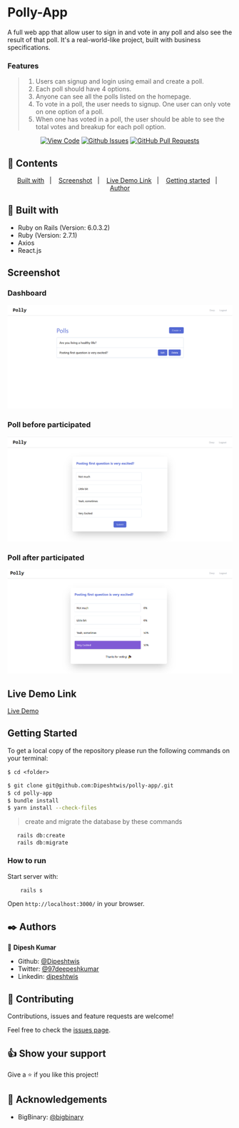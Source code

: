# Polly-App

A full web app that allow user to sign in and vote in any poll and also see the result of that poll. It's a real-world-like project, built with business specifications.

### Features
>1. Users can signup and login using email and create a poll.
>2. Each poll should have 4 options.
>3. Anyone can see all the polls listed on the homepage.
>4. To vote in a poll, the user needs to signup. One user can only vote on one option of a poll.
> 5. When one has voted in a poll, the user should be able to see the total votes and breakup for each poll option.



<div align="center">

[![View Code](https://img.shields.io/badge/View%20-Code-green)](https://github.com/Dipeshtwis/polly-app)
[![Github Issues](https://img.shields.io/badge/GitHub-Issues-orange)](https://github.com/Dipeshtwis/polly-app/issues)
[![GitHub Pull Requests](https://img.shields.io/badge/GitHub-Pull%20Requests-blue)](https://github.com/Dipeshtwis/polly-app/pulls)

</div>

## 📝 Contents

<p align="center">
<a href="#with">Built with</a>&nbsp;&nbsp;&nbsp;|&nbsp;&nbsp;&nbsp;
<a href="#sc">Screenshot</a>&nbsp;&nbsp;&nbsp;|&nbsp;&nbsp;&nbsp;
<a href="#ll">Live Demo Link</a>&nbsp;&nbsp;&nbsp;|&nbsp;&nbsp;&nbsp;
<a href="#gs">Getting started</a>&nbsp;&nbsp;&nbsp;|&nbsp;&nbsp;&nbsp;
<a href="#author">Author</a>
</p>

## 🔧 Built with<a name = "with"></a>

- Ruby on Rails (Version: 6.0.3.2)
- Ruby (Version: 2.7.1)
- Axios
- React.js

## Screenshot <a name = "sc"></a>

### Dashboard

![screenshot](./app/assets/images/dashboard.png)

### Poll before participated

![screenshot](./app/assets/images/before_vote.png)

### Poll after participated

![screenshot](./app/assets/images/after_vote.png)


## Live Demo Link <a name = "ll"></a>

[Live Demo](https://deep-polly-app.herokuapp.com/)


## Getting Started <a name = "gs"></a>

To get a local copy of the repository please run the following commands on your terminal:

```
$ cd <folder>
```

~~~bash
$ git clone git@github.com:Dipeshtwis/polly-app/.git
$ cd polly-app
$ bundle install
$ yarn install --check-files
~~~

<!-- Setup database with:

> make sure you have postgres sql installed and running on your local machine

> Go to config > database.yml

Replace ```xxx``` with your ```own``` postgres sql username and password instead of mine
```
username: xxx
password: xxx
``` -->

> create and migrate the database by these commands

```
   rails db:create
   rails db:migrate
```

### How to run

Start server with:

```
    rails s
```

Open `http://localhost:3000/` in your browser.


## ✒️  Authors <a name = "author"></a>


👤 **Dipesh Kumar**

- Github: [@Dipeshtwis](https://github.com/Dipeshtwis)
- Twitter: [@97deepeshkumar](https://twitter.com/97deepeshkumar)
- Linkedin: [dipeshtwis](https://www.linkedin.com/in/Dipeshtwis/)


## 🤝 Contributing

Contributions, issues and feature requests are welcome!

Feel free to check the [issues page](https://github.com/Dipeshtwis/polly-app/issues).


## 👍 Show your support

Give a ⭐️ if you like this project!

## :clap: Acknowledgements

- BigBinary: [@bigbinary](https://bigbinary.com/)
